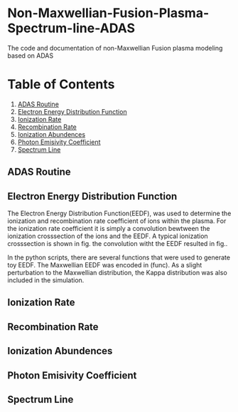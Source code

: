 # Non-Maxwellian-Fusion-Plasma-Spectrum-line-ADAS
The code and documentation of non-Maxwellian Fusion plasma modeling based on ADAS
# Table of Contents
1. [ADAS Routine](#AR)
2. [Electron Energy Distribution Function](#EEDF)
3. [Ionization Rate](#IR)
4. [Recombination Rate](#RR)
5. [Ionization Abundences](#IA)
6. [Photon Emisivity Coefficient](#PEC)
7. [Spectrum Line](#SL)

## ADAS Routine <a name="AR"></a>

## Electron Energy Distribution Function <a name="EEDF"></a>

The Electron Energy Distribution Function(EEDF), was used to determine the ionization and recombination rate coefficient of ions within the plasma.
For the ionization rate coefficient it is simply a convolution bewtween the ionization crosssection of the ions and the EEDF. A typical ionization crosssection is shown in fig. the convolution witht the EEDF resulted in fig..

In the python scripts, there are several functions that were used to generate toy EEDF. The Maxwellian EEDF was encoded in (func). As a slight perturbation to the Maxwellian distribution, the Kappa distribution was also included in the simulation.

## Ionization Rate <a name="IR"></a>

## Recombination Rate <a name="RR"></a>

## Ionization Abundences <a name="IA"></a>

## Photon Emisivity Coefficient <a name="PEC"></a>

## Spectrum Line <a name="SL"></a>
